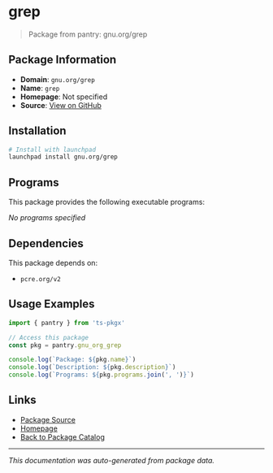 # grep

> Package from pantry: gnu.org/grep

## Package Information

- **Domain**: `gnu.org/grep`
- **Name**: `grep`
- **Homepage**: Not specified
- **Source**: [View on GitHub](https://github.com/pkgxdev/pantry/tree/main/projects/gnu.org/grep/package.yml)

## Installation

```bash
# Install with launchpad
launchpad install gnu.org/grep
```

## Programs

This package provides the following executable programs:

*No programs specified*

## Dependencies

This package depends on:

- `pcre.org/v2`

## Usage Examples

```typescript
import { pantry } from 'ts-pkgx'

// Access this package
const pkg = pantry.gnu_org_grep

console.log(`Package: ${pkg.name}`)
console.log(`Description: ${pkg.description}`)
console.log(`Programs: ${pkg.programs.join(', ')}`)
```

## Links

- [Package Source](https://github.com/pkgxdev/pantry/tree/main/projects/gnu.org/grep/package.yml)
- [Homepage](#)
- [Back to Package Catalog](../package-catalog.md)

---

*This documentation was auto-generated from package data.*
